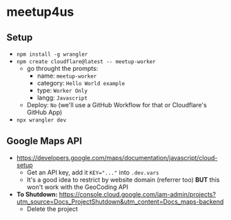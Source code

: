 # meetup4us

## Setup

* `npm install -g wrangler`
* `npm create cloudflare@latest -- meetup-worker`
    - go throught the prompts:
        * name: `meetup-worker`
        * category: `Hello World example`
        * type: `Worker Only`
        * langg: `Javascript`
    - Deploy: `No` (we'll use a GitHub Workflow for that or Cloudflare's GitHub App)
* `npx wrangler dev`

## Google Maps API
- https://developers.google.com/maps/documentation/javascript/cloud-setup
    - Get an API key, add it `KEY="..."` into `.dev.vars`
    - It's a good idea to restrict by website domain (referrer too) **BUT** this won't work with the GeoCoding API
- **To Shutdown:** https://console.cloud.google.com/iam-admin/projects?utm_source=Docs_ProjectShutdown&utm_content=Docs_maps-backend
    - Delete the project